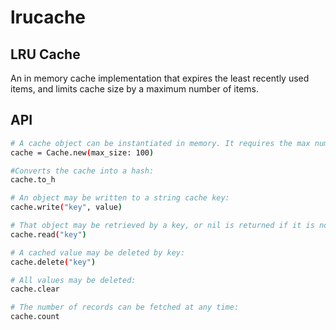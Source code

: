 # lrucache

## LRU Cache
An in memory cache implementation that expires the least recently used items, and limits cache size by a maximum number of items.

## API
```bash
# A cache object can be instantiated in memory. It requires the max number of records as an argument:
cache = Cache.new(max_size: 100)

#Converts the cache into a hash:
cache.to_h

# An object may be written to a string cache key:
cache.write("key", value)

# That object may be retrieved by a key, or nil is returned if it is not found:
cache.read("key")

# A cached value may be deleted by key:
cache.delete("key")

# All values may be deleted:
cache.clear

# The number of records can be fetched at any time:
cache.count
```
